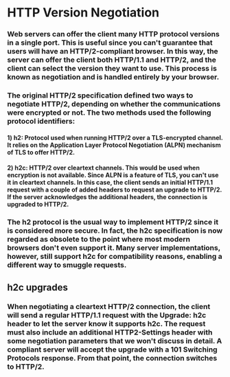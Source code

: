 # HTTP Version Negotiation

### Web servers can offer the client many HTTP protocol versions in a single port. This is useful since you can't guarantee that users will have an HTTP/2-compliant browser. In this way, the server can offer the client both HTTP/1.1 and HTTP/2, and the client can select the version they want to use. This process is known as negotiation and is handled entirely by your browser. 

### The original HTTP/2 specification defined two ways to negotiate HTTP/2, depending on whether the communications were encrypted or not. The two methods used the following protocol identifiers:

#### 1) h2: Protocol used when running HTTP/2 over a TLS-encrypted channel. It relies on the Application Layer Protocol Negotiation (ALPN) mechanism of TLS to offer HTTP/2.

#### 2) h2c: HTTP/2 over cleartext channels. This would be used when encryption is not available. Since ALPN is a feature of TLS, you can't use it in cleartext channels. In this case, the client sends an initial HTTP/1.1 request with a couple of added headers to request an upgrade to HTTP/2. If the server acknowledges the additional headers, the connection is upgraded to HTTP/2.

### The h2 protocol is the usual way to implement HTTP/2 since it is considered more secure. In fact, the h2c specification is now regarded as obsolete to the point where most modern browsers don't even support it. Many server implementations, however, still support h2c for compatibility reasons, enabling a different way to smuggle requests.

## h2c upgrades

### When negotiating a cleartext HTTP/2 connection, the client will send a regular HTTP/1.1 request with the Upgrade: h2c header to let the server know it supports h2c. The request must also include an additional HTTP2-Settings header with some negotiation parameters that we won't discuss in detail. A compliant server will accept the upgrade with a 101 Switching Protocols response. From that point, the connection switches to HTTP/2.
